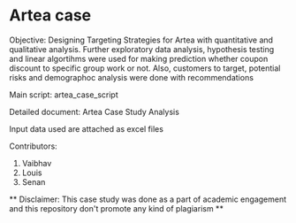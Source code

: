 # Artea case

Objective: Designing Targeting Strategies for Artea with quantitative and qualitative analysis. Further exploratory data analysis, hypothesis testing and linear algortihms were used for making prediction whether coupon discount to specific group work or not. Also, customers to target, potential risks and demographoc analysis were done with recommendations

Main script: artea_case_script

Detailed document: Artea Case Study Analysis

Input data used are attached as excel files

Contributors:
1. Vaibhav
2. Louis
3. Senan

** Disclaimer: This case study was done as a part of academic engagement and this repository don't promote any kind of plagiarism **
